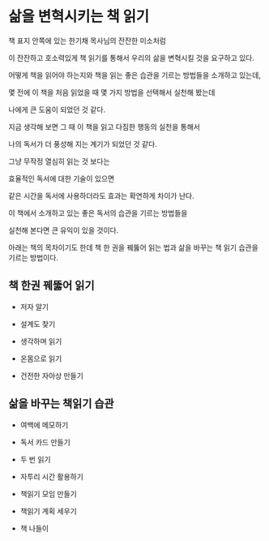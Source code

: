 # 삶을 변혁시키는 책 읽기

책 표지 안쪽에 있는 한기채 목사님의 잔잔한 미소처럼

이 잔잔하고 호소력있게 책 읽기를 통해서 우리의 삶을 변혁시킬 것을 요구하고 있다.

 

어떻게 책을 읽어야 하는지와 책을 읽는 좋은 습관을 기르는 방법들을 소개하고 있는데,

몇 전에 이 책을 처음 읽었을 때 몇 가지 방법을 선택해서 실천해 봤는데

나에게 큰 도움이 되었던 것 같다.

 

지금 생각해 보면 그 때 이 책을 읽고 다짐한 행동의 실천을 통해서

나의 독서가 더 풍성해 지는 계기가 되었던 것 같다.

 

그냥 무작정 열심히 읽는 것 보다는

효율적인 독서에 대한 기술이 있으면

같은 시간을 독서에 사용하더라도 효과는 확연하게 차이가 난다.

 

이 책에서 소개하고 있는 좋은 독서의 습관을 기르는 방법들을

실천해 본다면 큰 유익이 있을 것이다.

 

아래는 책의 목차이기도 한데 책 한 권을 꿰뚫어 읽는 법과 삶을 바꾸는 책 읽기 습관을 기르는 방법이다.

 

## 책 한권 꿰뚫어 읽기

- 저자 알기

- 설계도 찾기

- 생각하며 읽기

- 온몸으로 읽기

- 건전한 자아상 만들기

 

## 삶을 바꾸는 책읽기 습관

- 여백에 메모하기

- 독서 카드 만들기

- 두 번 읽기

- 자투리 시간 활용하기

- 책읽기 모임 만들기

- 책읽기 계획 세우기

- 책 나들이